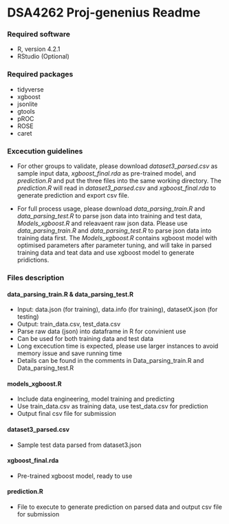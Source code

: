# DSA4262 Proj-genenius Readme

### Required software
- R, version 4.2.1
- RStudio (Optional)

### Required packages
- tidyverse
- xgboost
- jsonlite
- gtools
- pROC
- ROSE
- caret

### Excecution guidelines
- For other groups to validate, please download _dataset3_parsed.csv_ as sample input data, _xgboost_final.rda_ as pre-trained model, and _prediction.R_ and put the three files into the same working directory. The _prediction.R_ will read in _dataset3_parsed.csv_ and _xgboost_final.rda_ to generate prediction and export csv file.  

- For full process usage, please download _data_parsing_train.R_ and _data_parsing_test.R_ to parse json data into training and test data, _Models_xgboost.R_ and releavaent raw json data. Please use _data_parsing_train.R_ and _data_parsing_test.R_ to parse json data into training data first. The _Models_xgboost.R_ contains xgboost model with optimised parameters after parameter tuning, and will take in parsed training data and teat data and use xgboost model to generate pridictions.  

### Files description
#### data_parsing_train.R & data_parsing_test.R
- Input: data.json (for training), data.info (for training), datasetX.json (for testing)
- Output: train_data.csv, test_data.csv
- Parse raw data (json) into dataframe in R for convinient use
- Can be used for both training data and test data
- Long excecution time is expected, please use larger instances to avoid memory issue and save running time
- Details can be found in the comments in Data_parsing_train.R and Data_parsing_test.R

#### models_xgboost.R 
- Include data engineering, model training and predicting
- Use train_data.csv as training data, use test_data.csv for prediction
- Output final csv file for submission 

#### dataset3_parsed.csv
- Sample test data parsed from dataset3.json

#### xgboost_final.rda
- Pre-trained xgboost model, ready to use

#### prediction.R
- File to execute to generate prediction on parsed data and output csv file for submission

